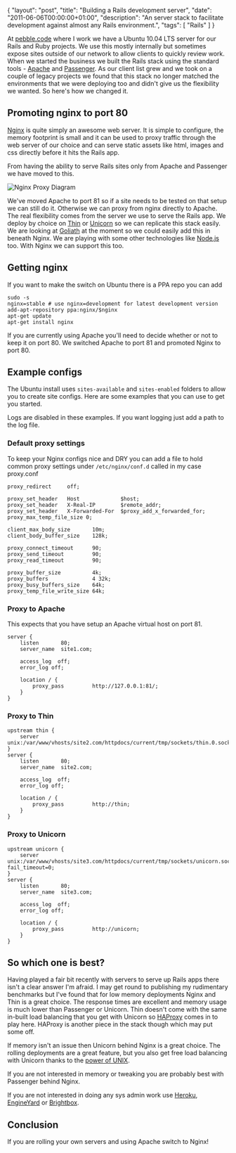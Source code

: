 {
  "layout": "post",
  "title": "Building a Rails development server",
  "date": "2011-06-06T00:00:00+01:00",
  "description": "An server stack to facilitate development against almost any Rails environment.",
  "tags": [
    "Rails"
  ]
}

At [pebble.code][2] where I work we have a Ubuntu 10.04 LTS server for our Rails and Ruby projects. We use this mostly internally but sometimes expose sites outside of our network to allow clients to quickly review work. When we started the business we built the Rails stack using the standard tools - [Apache][3] and [Passenger][4]. As our client list grew and we took on a couple of legacy projects we found that this stack no longer matched the environments that we were deploying too and didn't give us the flexibility we wanted. So here's how we changed it. 

## Promoting nginx to port 80

[Nginx][5] is quite simply an awesome web server. It is simple to configure, the memory footprint is small and it can be used to proxy traffic through the web server of our choice and can serve static assets like html, images and css directly before it hits the Rails app.

From having the ability to serve Rails sites only from Apache and Passenger we have moved to this.

![Nginx Proxy Diagram][1]

We've moved Apache to port 81 so if a site needs to be tested on that setup we can still do it. Otherwise we can proxy from nginx directly to Apache. The real flexibility comes from the server we use to serve the Rails app. We deploy by choice on [Thin][6] or [Unicorn][7] so we can replicate this stack easily. We are looking at [Goliath][8] at the moment so we could easily add this in beneath Nginx. We are playing with some other technologies like [Node.js][9] too. With Nginx we can support this too. 

## Getting nginx

If you want to make the switch on Ubuntu there is a PPA repo you can add 

    sudo -s
    nginx=stable # use nginx=development for latest development version
    add-apt-repository ppa:nginx/$nginx
    apt-get update 
    apt-get install nginx

If you are currently using Apache you'll need to decide whether or not to keep it on port 80. We switched Apache to port 81 and promoted Nginx to port 80.

## Example configs

The Ubuntu install uses `sites-available` and `sites-enabled` folders to allow you to create site configs. Here are some examples that you can use to get you started.

Logs are disabled in these examples. If you want logging just add a path to the log file. 

### Default proxy settings

To keep your Nginx configs nice and DRY you can add a file to hold common proxy settings under `/etc/nginx/conf.d` called in my case proxy.conf

    proxy_redirect     off;

    proxy_set_header   Host             $host;
    proxy_set_header   X-Real-IP        $remote_addr;
    proxy_set_header   X-Forwarded-For  $proxy_add_x_forwarded_for;
    proxy_max_temp_file_size 0;

    client_max_body_size       10m;
    client_body_buffer_size    128k;

    proxy_connect_timeout      90;
    proxy_send_timeout         90;
    proxy_read_timeout         90;

    proxy_buffer_size          4k;
    proxy_buffers              4 32k;
    proxy_busy_buffers_size    64k;
    proxy_temp_file_write_size 64k;

### Proxy to Apache

This expects that you have setup an Apache virtual host on port 81.

    server {
        listen       80;
        server_name  site1.com;

        access_log  off;
        error_log off;

        location / {
            proxy_pass         http://127.0.0.1:81/;
        }
    }

### Proxy to Thin

    upstream thin {
        server unix:/var/www/vhosts/site2.com/httpdocs/current/tmp/sockets/thin.0.sock;
    }
    server {
        listen       80;
        server_name  site2.com;

        access_log  off;
        error_log off;

        location / {
            proxy_pass         http://thin;
        }
    }

### Proxy to Unicorn

    upstream unicorn {
        server unix:/var/www/vhosts/site3.com/httpdocs/current/tmp/sockets/unicorn.sock fail_timeout=0;
    }
    server {
        listen       80;
        server_name  site3.com;

        access_log  off;
        error_log off;

        location / {
            proxy_pass         http://unicorn;
        }
    }

## So which one is best?

Having played a fair bit recently with servers to serve up Rails apps there isn't a clear answer I'm afraid. I may get round to publishing my rudimentary benchmarks but I've found that for low memory deployments Nginx and Thin is a great choice. The response times are excellent and memory usage is much lower than Passenger or Unicorn. Thin doesn't come with the same in-built load balancing that you get with Unicorn so [HAProxy][10] comes in to play here. HAProxy is another piece in the stack though which may put some off. 

If memory isn't an issue then Unicorn behind Nginx is a great choice. The rolling deployments are a great feature, but you also get free load balancing with Unicorn thanks to the [power of UNIX][11]. 

If you are not interested in memory or tweaking you are probably best with Passenger behind Nginx. 

If you are not interested in doing any sys admin work use [Heroku][12], [EngineYard][13] or [Brightbox][14].

## Conclusion

If you are rolling your own servers and using Apache switch to Nginx!

[1]: http://shapeshed.com/images/articles/nginx_proxy_diagram.png
[2]: http://pebblecode.com/
[3]: http://www.apache.org/
[4]: http://www.modrails.com/
[5]: http://wiki.nginx.org/
[6]: http://code.macournoyer.com/thin/
[7]: http://unicorn.bogomips.org/
[8]: http://postrank-labs.github.com/goliath/
[9]: http://nodejs.org/
[10]: http://haproxy.1wt.eu/
[11]: http://tomayko.com/writings/unicorn-is-unix
[12]: http://www.heroku.com/
[13]: http://www.engineyard.com/
[14]: http://www.brightbox.co.uk/

